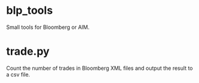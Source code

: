 # blp_tools
Small tools for Bloomberg or AIM.


# trade.py
Count the number of trades in Bloomberg XML files and output the result to
a csv file.
